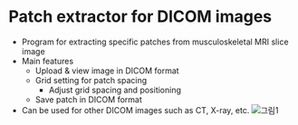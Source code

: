 # Patch extractor for DICOM images
- Program for extracting specific patches from musculoskeletal MRI slice image
- Main features
   - Upload & view image in DICOM format
   - Grid setting for patch spacing
     - Adjust grid spacing and positioning
   - Save patch in DICOM format
- Can be used for other DICOM images such as CT, X-ray, etc.
![그림1](https://user-images.githubusercontent.com/49828672/95675816-d2b5fd00-0bf4-11eb-8a1c-33b508ae6190.png)
